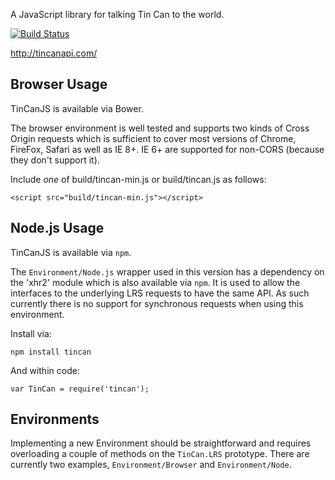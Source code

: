 A JavaScript library for talking Tin Can to the world.

[![Build Status](https://travis-ci.org/RusticiSoftware/TinCanJS.png)](https://travis-ci.org/RusticiSoftware/TinCanJS)

http://tincanapi.com/

Browser Usage
-------------

TinCanJS is available via Bower.

The browser environment is well tested and supports two kinds of Cross Origin requests which
is sufficient to cover most versions of Chrome, FireFox, Safari as well as IE 8+. IE 6+ are
supported for non-CORS (because they don't support it).

Include *one* of build/tincan-min.js or build/tincan.js as follows:

    <script src="build/tincan-min.js"></script>

Node.js Usage
-------------

TinCanJS is available via `npm`.

The `Environment/Node.js` wrapper used in this version has a dependency on the 'xhr2' module
which is also available via `npm`. It is used to allow the interfaces to the underlying LRS
requests to have the same API. As such currently there is no support for synchronous requests
when using this environment.

Install via:

    npm install tincan

And within code:

    var TinCan = require('tincan');

Environments
------------

Implementing a new Environment should be straightforward and requires overloading a couple
of methods on the `TinCan.LRS` prototype. There are currently two examples, `Environment/Browser`
and `Environment/Node`.
